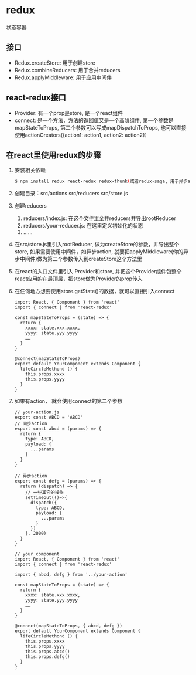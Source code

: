 # redux

状态容器

## 接口

- Redux.createStore: 用于创建store
- Redux.combineReducers: 用于合并reducers
- Redux.applyMiddleware: 用于应用中间件

## react-redux接口

- Provider: 有一个prop是store, 是一个react组件
- connect: 是一个方法，方法的返回值又是一个高阶组件, 第一个参数是mapStateToProps, 第二个参数可以写成mapDispatchToProps, 也可以直接使用actionCreators({action1: action1, action2: action2})

## 在react里使用redux的步骤

1. 安装相关依赖

   ```bash
   $ npm install redux react-redux redux-thunk(或者redux-saga, 用于异步action处理) -S
   ```

2. 创建目录：src/actions src/reducers src/store.js

3. 创建reducers

   1. reducers/index.js: 在这个文件里全并reducers并导出rootReducer
   2. reducers/your-reducer.js: 在这里定义初始化的状态
   3. ……

4. 在src/store.js里引入rootReducer, 做为createStore的参数，并导出整个store, 如果需要使用中间件，如异步action, 就要把applyMiddleware(你的异步中间件)做为第二个参数传入到createStore这个方法里

5. 在react的入口文件里引入 Provider和store, 并把这个Provider组件包整个react应用的在最顶层，把store做为Provider的prop传入

6. 在任何地方想要使用store.getState()的数据，就可以直接引入connect

   ```react
   import React, { Component } from 'react'
   import { connect } from 'react-redux'
      
   const mapStateToProps = (state) => {
     return {
       xxxx: state.xxx.xxxx,
       yyyy: state.yyy.yyyy
       ……
     }
   }
      
   @connect(mapStateToProps)
   export default YourComponent extends Component {
     lifeCircleMethond () {
       this.props.xxxx
       this.props.yyyy
     }
   }
   ```

7. 如果有action， 就会使用connect的第二个参数

   ```react
   // your-action.js
   export const ABCD = 'ABCD'
   // 同步action
   export const abcd = (params) => {
     return {
       type: ABCD,
       payload: {
         ...params
       }
     }
   }
      
   // 异步action
   export const defg = (params) => {
     return (dispatch) => {
       // 一些其它的操作
       setTimeout(()=>{
         dispatch({
           type: ABCD,
           payload: {
             ...params
           }
         })
       }, 2000)
     }
   }
   ```

   ```react
   // your component
   import React, { Component } from 'react'
   import { connect } from 'react-redux'
      
   import { abcd, defg } from '../your-action'
      
   const mapStateToProps = (state) => {
     return {
       xxxx: state.xxx.xxxx,
       yyyy: state.yyy.yyyy
       ……
     }
   }
      
   @connect(mapStateToProps, { abcd, defg })
   export default YourComponent extends Component {
     lifeCircleMethond () {
       this.props.xxxx
       this.props.yyyy
       this.props.abcd()
       this.props.defg()
     }
   }
   ```
